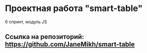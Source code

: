 # Проектная работа "smart-table"
6 спринт, модуль JS

## Ссылка на репозиторий: https://github.com/JaneMikh/smart-table